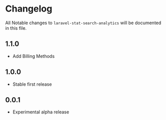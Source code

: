 # Changelog

All Notable changes to `laravel-stat-search-analytics` will be documented in this file.

## 1.1.0
- Add Billing Methods

## 1.0.0
- Stable first release
## 0.0.1
- Experimental alpha release

